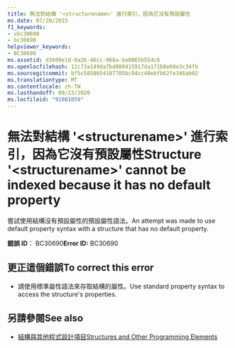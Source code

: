 ```yaml
---
title: 無法對結構 '<structurename>' 進行索引，因為它沒有預設屬性
ms.date: 07/20/2015
f1_keywords:
- vbc30690
- bc30690
helpviewer_keywords:
- BC30690
ms.assetid: d3609e1d-0a26-46cc-968a-be8065b554c6
ms.openlocfilehash: 11c73a149da7bd800415917da171b8e68e3c34fb
ms.sourcegitcommit: bf5c5850654187705bc94cc40ebfb62fe346ab02
ms.translationtype: MT
ms.contentlocale: zh-TW
ms.lasthandoff: 09/23/2020
ms.locfileid: "91081059"
---
```

# <a name="structure-structurename-cannot-be-indexed-because-it-has-no-default-property"></a><span data-ttu-id="4e969-102">無法對結構 '\<structurename>' 進行索引，因為它沒有預設屬性</span><span class="sxs-lookup"><span data-stu-id="4e969-102">Structure '\<structurename>' cannot be indexed because it has no default property</span></span>

<span data-ttu-id="4e969-103">嘗試使用結構沒有預設屬性的預設屬性語法。</span><span class="sxs-lookup"><span data-stu-id="4e969-103">An attempt was made to use default property syntax with a structure that has no default property.</span></span>  
  
 <span data-ttu-id="4e969-104">**錯誤 ID︰** BC30690</span><span class="sxs-lookup"><span data-stu-id="4e969-104">**Error ID:** BC30690</span></span>  
  
## <a name="to-correct-this-error"></a><span data-ttu-id="4e969-105">更正這個錯誤</span><span class="sxs-lookup"><span data-stu-id="4e969-105">To correct this error</span></span>  
  
- <span data-ttu-id="4e969-106">請使用標準屬性語法來存取結構的屬性。</span><span class="sxs-lookup"><span data-stu-id="4e969-106">Use standard property syntax to access the structure's properties.</span></span>  
  
## <a name="see-also"></a><span data-ttu-id="4e969-107">另請參閱</span><span class="sxs-lookup"><span data-stu-id="4e969-107">See also</span></span>

- [<span data-ttu-id="4e969-108">結構與其他程式設計項目</span><span class="sxs-lookup"><span data-stu-id="4e969-108">Structures and Other Programming Elements</span></span>](../programming-guide/language-features/data-types/structures-and-other-programming-elements.md)
